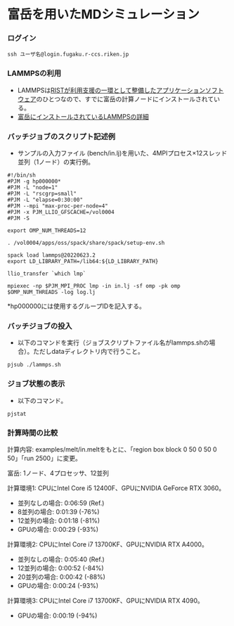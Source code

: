# 富岳を用いたMDシミュレーション
### ログイン
```
ssh ユーザ名@login.fugaku.r-ccs.riken.jp
```

### LAMMPSの利用
- LAMMPSは[RISTが利用支援の一環として整備したアプリケーションソフトウェア](https://www.hpci-office.jp/for_users/appli_software)のひとつなので、すでに富岳の計算ノードにインストールされている。
- [富岳にインストールされているLAMMPSの詳細](https://www.hpci-office.jp/for_users/appli_software/appli_lammps/lammps_r-ccs_riken-2)

### バッチジョブのスクリプト記述例
- サンプルの入力ファイル (bench/in.lj)を用いた、4MPIプロセス×12スレッド並列（1ノード）の実行例。
```
#!/bin/sh
#PJM -g hp000000*
#PJM -L "node=1"
#PJM -L "rscgrp=small"
#PJM -L "elapse=0:30:00"
#PJM --mpi "max-proc-per-node=4"
#PJM -x PJM_LLIO_GFSCACHE=/vol0004
#PJM -S 
 
export OMP_NUM_THREADS=12
 
. /vol0004/apps/oss/spack/share/spack/setup-env.sh

spack load lammps@20220623.2
export LD_LIBRARY_PATH=/lib64:${LD_LIBRARY_PATH}

llio_transfer `which lmp`
 
mpiexec -np $PJM_MPI_PROC lmp -in in.lj -sf omp -pk omp $OMP_NUM_THREADS -log log.lj
```
*hp000000には使用するグループIDを記入する。

### バッチジョブの投入
- 以下のコマンドを実行（ジョブスクリプトファイル名がlammps.shの場合）。ただしdataディレクトリ内で行うこと。
```
pjsub ./lammps.sh
```
### ジョブ状態の表示
- 以下のコマンド。
```
pjstat
```

### 計算時間の比較
計算内容: examples/melt/in.meltをもとに、「region box block 0 50 0 50 0 50」「run 2500」に変更。

富岳: 1ノード、4プロセッサ、12並列

計算環境1: CPUにIntel Core i5 12400F、GPUにNVIDIA GeForce RTX 3060。

- 並列なしの場合: 0:06:59 (Ref.)
- 8並列の場合: 0:01:39 (-76%)
- 12並列の場合: 0:01:18 (-81%)
- GPUの場合: 0:00:29 (-93%)

計算環境2: CPUにIntel Core i7 13700KF、GPUにNVIDIA RTX A4000。

- 並列なしの場合: 0:05:40 (Ref.)
- 12並列の場合: 0:00:52 (-84%)
- 20並列の場合: 0:00:42 (-88%)
- GPUの場合: 0:00:24 (-93%)

計算環境3: CPUにIntel Core i7 13700KF、GPUにNVIDIA RTX 4090。

- GPUの場合: 0:00:19 (-94%)
